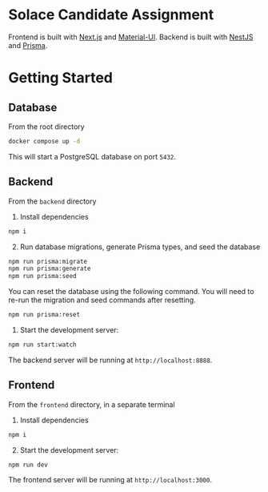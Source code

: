 # Solace Candidate Assignment

Frontend is built with [Next.js](https://nextjs.org/) and [Material-UI](https://mui.com/).
Backend is built with [NestJS](https://nestjs.com/) and [Prisma](https://www.prisma.io/).

# Getting Started
## Database
From the root directory
  
```bash
docker compose up -d
```
This will start a PostgreSQL database on port `5432`.

## Backend
From the `backend` directory
1. Install dependencies
```bash
npm i
```
2. Run database migrations, generate Prisma types, and seed the database
```bash
npm run prisma:migrate
npm run prisma:generate
npm run prisma:seed
```
You can reset the database using the following command. You will need to re-run the migration and seed commands after resetting.
```bash
npm run prisma:reset
```

1. Start the development server:
```bash
npm run start:watch
```

The backend server will be running at `http://localhost:8888`.

## Frontend
From the `frontend` directory, in a separate terminal
1. Install dependencies
```bash
npm i
```

2. Start the development server:
```bash
npm run dev
```

The frontend server will be running at `http://localhost:3000`.
